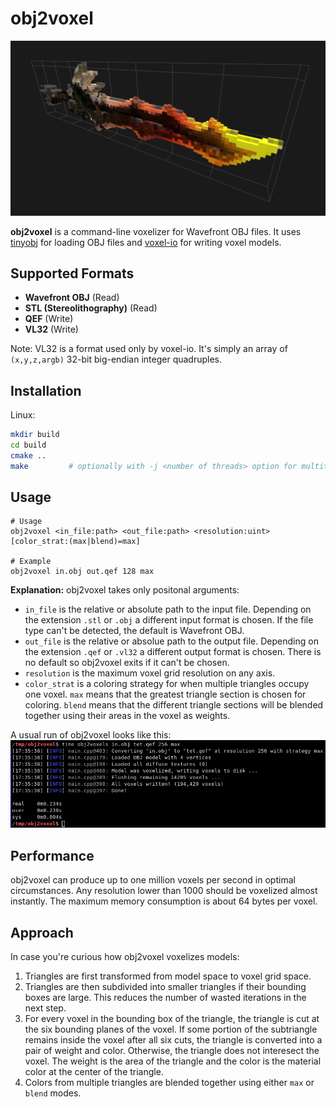 # obj2voxel

![voxelized sword](img/sword_voxelized.png)

**obj2voxel** is a command-line voxelizer for Wavefront OBJ files.
It uses [tinyobj](https://github.com/tinyobjloader/tinyobjloader) for loading OBJ files and [voxel-io](https://github.com/Eisenwave/voxel-io) for writing voxel models.

## Supported Formats

- **Wavefront OBJ** (Read)
- **STL (Stereolithography)** (Read)
- **QEF** (Write)
- **VL32** (Write)

Note: VL32 is a format used only by voxel-io.
It's simply an array of `(x,y,z,argb)` 32-bit big-endian integer quadruples.

## Installation

Linux:
```sh
mkdir build
cd build
cmake ..
make         # optionally with -j <number of threads> option for multithreaded compile
```

## Usage

```
# Usage
obj2voxel <in_file:path> <out_file:path> <resolution:uint> [color_strat:(max|blend)=max]

# Example
obj2voxel in.obj out.qef 128 max
```

**Explanation:** obj2voxel takes only positonal arguments:

- `in_file` is the relative or absolute path to the input file.
  Depending on the extension `.stl` or `.obj` a different input format is chosen.
  If the file type can't be detected, the default is Wavefront OBJ.
- `out_file` is the relative or absolue path to the output file.
  Depending on the extension `.qef` or `.vl32` a different output format is chosen.
  There is no default so obj2voxel exits if it can't be chosen.
- `resolution` is the maximum voxel grid resolution on any axis.
- `color_strat` is a coloring strategy for when multiple triangles occupy one voxel.
  `max` means that the greatest triangle section is chosen for coloring.
  `blend` means that the different triangle sections will be blended together using their areas in the voxel as weights.
  
A usual run of obj2voxel looks like this:
![screenshot](img/terminal_screenshot.png)

## Performance

obj2voxel can produce up to one million voxels per second in optimal circumstances.
Any resolution lower than 1000 should be voxelized almost instantly.
The maximum memory consumption is about 64 bytes per voxel.

## Approach

In case you're curious how obj2voxel voxelizes models:
1. Triangles are first transformed from model space to voxel grid space.
2. Triangles are then subdivided into smaller triangles if their bounding boxes are large.
   This reduces the number of wasted iterations in the next step.
3. For every voxel in the bounding box of the triangle, the triangle is cut at the six bounding planes of the voxel.
   If some portion of the subtriangle remains inside the voxel after all six cuts, the triangle is converted into a pair of weight and color.
   Otherwise, the triangle does not interesect the voxel.
   The weight is the area of the triangle and the color is the material color at the center of the triangle.
4. Colors from multiple triangles are blended together using either `max` or `blend` modes.
